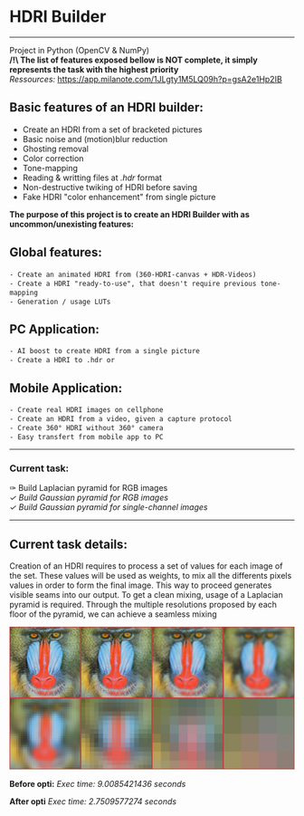 # HDRI Builder
-------------

Project in Python (OpenCV & NumPy)  
**/!\ The list of features exposed bellow is NOT complete, it simply represents the task with the highest priority**  
_Ressources:_ https://app.milanote.com/1JLgty1M5LQ09h?p=gsA2e1Hp2IB


## Basic features of an HDRI builder:
  - Create an HDRI from a set of bracketed pictures
  - Basic noise and (motion)blur reduction
  - Ghosting removal
  - Color correction
  - Tone-mapping
  - Reading & writting files at *.hdr* format
  - Non-destructive twiking of HDRI before saving
  - Fake HDRI "color enhancement" from single picture

**The purpose of this project is to create an HDRI Builder with as uncommon/unexisting features:**

## Global features:
    - Create an animated HDRI from (360-HDRI-canvas + HDR-Videos)
    - Create a HDRI "ready-to-use", that doesn't require previous tone-mapping
    - Generation / usage LUTs

## PC Application:
    - AI boost to create HDRI from a single picture
    - Create a HDRI to .hdr or

## Mobile Application:
    - Create real HDRI images on cellphone
    - Create an HDRI from a video, given a capture protocol
    - Create 360° HDRI without 360° camera
    - Easy transfert from mobile app to PC

-------------

### Current task:
  ✑ Build Laplacian pyramid for RGB images  
  *✓ Build Gaussian pyramid for RGB images*  
  *✓ Build Gaussian pyramid for single-channel images*  

-------------

## Current task details:

Creation of an HDRI requires to process a set of values for each image of the set.
These values will be used as weights, to mix all the differents pixels values in order to form the final image.
This way to proceed generates visible seams into our output. To get a clean mixing, usage of a Laplacian pyramid is required.
Through the multiple resolutions proposed by each floor of the pyramid, we can achieve a seamless mixing

![Example of a 8 floors Gaussian pyramid (expended)](output/gaussian_pyramid.png)

  **Before opti:**
*Exec time: 9.0085421436 seconds*

  **After opti**
*Exec time: 2.7509577274 seconds*
